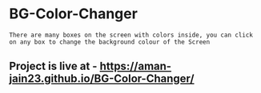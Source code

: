 # BG-Color-Changer

``` There are many boxes on the screen with colors inside, you can click on any box to change the background colour of the Screen ```

## Project is live at - https://aman-jain23.github.io/BG-Color-Changer/
